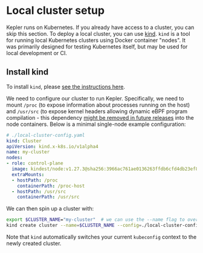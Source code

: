 # Local cluster setup

Kepler runs on Kubernetes. If you already have access to a cluster, you can skip this section. To deploy a local cluster, you can use [kind](https://kind.sigs.k8s.io/). `kind` is a tool for running local Kubernetes clusters using Docker container "nodes". It was primarily designed for testing Kubernetes itself, but may be used for local development or CI.

## Install kind

To install `kind`, please [see the instructions here](https://kind.sigs.k8s.io/docs/user/quick-start/#installation).

We need to configure our cluster to run Kepler. Specifically, we need to mount `/proc` (to expose
information about processes running on the host) and `/usr/src` (to expose kernel headers allowing
dynamic eBPF program compilation - this dependency [might be removed in future releases][1] into the
node containers. Below is a minimal single-node example configuration:

```yaml
# ./local-cluster-config.yaml
kind: Cluster
apiVersion: kind.x-k8s.io/v1alpha4
name: my-cluster
nodes:
- role: control-plane
  image: kindest/node:v1.27.3@sha256:3966ac761ae0136263ffdb6cfd4db23ef8a83cba8a463690e98317add2c9ba72
  extraMounts:
  - hostPath: /proc
    containerPath: /proc-host
  - hostPath: /usr/src
    containerPath: /usr/src
```

We can then spin up a cluster with:

```sh
export $CLUSTER_NAME="my-cluster"  # we can use the --name flag to override the name in our config
kind create cluster --name=$CLUSTER_NAME --config=./local-cluster-config.yaml
```

Note that `kind` automatically switches your current `kubeconfig` context to the newly created cluster.

[1]: https://github.com/sustainable-computing-io/kepler/issues/716
